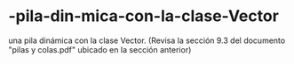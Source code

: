 # -pila-din-mica-con-la-clase-Vector
una pila dinámica con la clase Vector. (Revisa la sección 9.3 del documento "pilas y colas.pdf" ubicado en la sección anterior)
